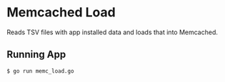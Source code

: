 # Memcached Load
Reads TSV files with app installed data and loads that into Memcached. 

## Running App

```$ go run memc_load.go```
